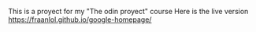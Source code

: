 This is a proyect for my "The odin proyect" course 
Here is the live version https://fraanlol.github.io/google-homepage/
